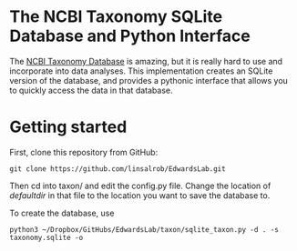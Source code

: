 # The NCBI Taxonomy SQLite Database and Python Interface

The [NCBI Taxonomy Database](ftp://ftp.ncbi.nih.gov/pub/taxonomy/) is amazing, but it is really hard to use and 
incorporate into data analyses. This implementation creates an SQLite version of the database, and provides a 
pythonic interface that allows you to quickly access the data in that database.

# Getting started

First, clone this repository from GitHub:

```angular2html
git clone https://github.com/linsalrob/EdwardsLab.git
```

Then cd into taxon/ and edit the config.py file. Change the location of _defaultdir_ in that file to the location
you want to save the database to.

To create the database, use 

```angular2html
python3 ~/Dropbox/GitHubs/EdwardsLab/taxon/sqlite_taxon.py -d . -s taxonomy.sqlite -o
```


